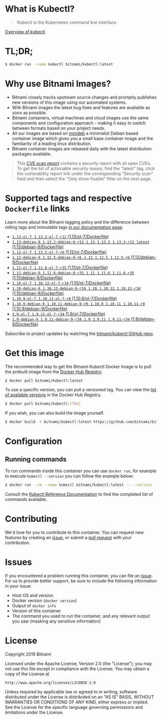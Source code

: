 
# What is Kubectl?

> Kubectl is the Kubernetes command line interface.

[Overview of kubectl](https://kubernetes.io/docs/reference/kubectl/overview/)

# TL;DR;

```bash
$ docker run --name kubectl bitnami/kubectl:latest
```

# Why use Bitnami Images?

* Bitnami closely tracks upstream source changes and promptly publishes new versions of this image using our automated systems.
* With Bitnami images the latest bug fixes and features are available as soon as possible.
* Bitnami containers, virtual machines and cloud images use the same components and configuration approach - making it easy to switch between formats based on your project needs.
* All our images are based on [minideb](https://github.com/bitnami/minideb) a minimalist Debian based container image which gives you a small base container image and the familiarity of a leading linux distribution.
* Bitnami container images are released daily with the latest distribution packages available.


> This [CVE scan report](https://quay.io/repository/bitnami/kubectl?tab=tags) contains a security report with all open CVEs. To get the list of actionable security issues, find the "latest" tag, click the vulnerability report link under the corresponding "Security scan" field and then select the "Only show fixable" filter on the next page.

# Supported tags and respective `Dockerfile` links

Learn more about the Bitnami tagging policy and the difference between rolling tags and immutable tags [in our documentation page](https://docs.bitnami.com/containers/how-to/understand-rolling-tags-containers/).


* [`1.13-ol-7`, `1.13.2-ol-7-r12` (1.13/ol-7/Dockerfile)](https://github.com/bitnami/bitnami-docker-kubectl/blob/1.13.2-ol-7-r12/1.13/ol-7/Dockerfile)
* [`1.13-debian-9`, `1.13.2-debian-9-r12`, `1.13`, `1.13.2`, `1.13.2-r12`, `latest` (1.13/debian-9/Dockerfile)](https://github.com/bitnami/bitnami-docker-kubectl/blob/1.13.2-debian-9-r12/1.13/debian-9/Dockerfile)
* [`1.12-ol-7`, `1.12.5-ol-7-r6` (1.12/ol-7/Dockerfile)](https://github.com/bitnami/bitnami-docker-kubectl/blob/1.12.5-ol-7-r6/1.12/ol-7/Dockerfile)
* [`1.12-debian-9`, `1.12.5-debian-9-r6`, `1.12`, `1.12.5`, `1.12.5-r6` (1.12/debian-9/Dockerfile)](https://github.com/bitnami/bitnami-docker-kubectl/blob/1.12.5-debian-9-r6/1.12/debian-9/Dockerfile)
* [`1.11-ol-7`, `1.11.6-ol-7-r35` (1.11/ol-7/Dockerfile)](https://github.com/bitnami/bitnami-docker-kubectl/blob/1.11.6-ol-7-r35/1.11/ol-7/Dockerfile)
* [`1.11-debian-9`, `1.11.6-debian-9-r35`, `1.11`, `1.11.6`, `1.11.6-r35` (1.11/debian-9/Dockerfile)](https://github.com/bitnami/bitnami-docker-kubectl/blob/1.11.6-debian-9-r35/1.11/debian-9/Dockerfile)
* [`1.10-ol-7`, `1.10.12-ol-7-r34` (1.10/ol-7/Dockerfile)](https://github.com/bitnami/bitnami-docker-kubectl/blob/1.10.12-ol-7-r34/1.10/ol-7/Dockerfile)
* [`1.10-debian-9`, `1.10.12-debian-9-r34`, `1.10`, `1.10.12`, `1.10.12-r34` (1.10/debian-9/Dockerfile)](https://github.com/bitnami/bitnami-docker-kubectl/blob/1.10.12-debian-9-r34/1.10/debian-9/Dockerfile)
* [`1.10.9-ol-7`, `1.10.11-ol-7-r0` (1.10.9/ol-7/Dockerfile)](https://github.com/bitnami/bitnami-docker-kubectl/blob/1.10.11-ol-7-r0/1.10.9/ol-7/Dockerfile)
* [`1.10.9-debian-9`, `1.10.11-debian-9-r0`, `1.10.9`, `1.10.11`, `1.10.11-r0` (1.10.9/debian-9/Dockerfile)](https://github.com/bitnami/bitnami-docker-kubectl/blob/1.10.11-debian-9-r0/1.10.9/debian-9/Dockerfile)
* [`1.9-ol-7`, `1.9.11-ol-7-r34` (1.9/ol-7/Dockerfile)](https://github.com/bitnami/bitnami-docker-kubectl/blob/1.9.11-ol-7-r34/1.9/ol-7/Dockerfile)
* [`1.9-debian-9`, `1.9.11-debian-9-r34`, `1.9`, `1.9.11`, `1.9.11-r34` (1.9/debian-9/Dockerfile)](https://github.com/bitnami/bitnami-docker-kubectl/blob/1.9.11-debian-9-r34/1.9/debian-9/Dockerfile)

Subscribe to project updates by watching the [bitnami/kubectl GitHub repo](https://github.com/bitnami/bitnami-docker-kubectl).

# Get this image

The recommended way to get the Bitnami Kubectl Docker Image is to pull the prebuilt image from the [Docker Hub Registry](https://hub.docker.com/r/bitnami/kubectl).

```bash
$ docker pull bitnami/kubectl:latest
```

To use a specific version, you can pull a versioned tag. You can view the [list of available versions](https://hub.docker.com/r/bitnami/kubectl/tags/) in the Docker Hub Registry.

```bash
$ docker pull bitnami/kubectl:[TAG]
```

If you wish, you can also build the image yourself.

```bash
$ docker build -t bitnami/kubectl:latest https://github.com/bitnami/bitnami-docker-kubectl.git
```

# Configuration

## Running commands

To run commands inside this container you can use `docker run`, for example to execute `kubectl --version` you can follow the example below:

```bash
$ docker run --rm --name kubectl bitnami/kubectl:latest -- --version
```

Consult the [Kubectl Reference Documentation](https://kubernetes.io/docs/reference/generated/kubectl/kubectl-commands) to find the completed list of commands available.

# Contributing

We'd love for you to contribute to this container. You can request new features by creating an [issue](https://github.com/bitnami/bitnami-docker-kubectl/issues), or submit a [pull request](https://github.com/bitnami/bitnami-docker-kubectl/pulls) with your contribution.

# Issues

If you encountered a problem running this container, you can file an [issue](https://github.com/bitnami/bitnami-docker-kubectl/issues). For us to provide better support, be sure to include the following information in your issue:

- Host OS and version
- Docker version (`docker version`)
- Output of `docker info`
- Version of this container
- The command you used to run the container, and any relevant output you saw (masking any sensitive information)

# License

Copyright 2019 Bitnami

Licensed under the Apache License, Version 2.0 (the "License");
you may not use this file except in compliance with the License.
You may obtain a copy of the License at

    http://www.apache.org/licenses/LICENSE-2.0

Unless required by applicable law or agreed to in writing, software
distributed under the License is distributed on an "AS IS" BASIS,
WITHOUT WARRANTIES OR CONDITIONS OF ANY KIND, either express or implied.
See the License for the specific language governing permissions and
limitations under the License.
